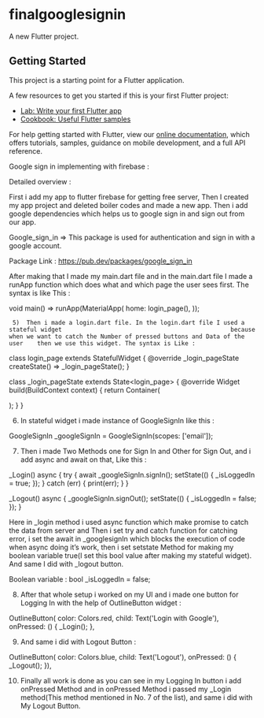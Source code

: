 # finalgooglesignin

A new Flutter project.

## Getting Started

This project is a starting point for a Flutter application.

A few resources to get you started if this is your first Flutter project:

- [Lab: Write your first Flutter app](https://flutter.dev/docs/get-started/codelab)
- [Cookbook: Useful Flutter samples](https://flutter.dev/docs/cookbook)

For help getting started with Flutter, view our
[online documentation](https://flutter.dev/docs), which offers tutorials,
samples, guidance on mobile development, and a full API reference.

Google sign in implementing with firebase :

Detailed overview : 

First i add my app to flutter firebase for getting free server,
Then I created my app project and deleted boiler codes and made a new app.
Then i add google dependencies which helps us to google sign in and sign out from our app.

Google_sign_in => This package is used for authentication and sign in with a google account. 

Package Link : https://pub.dev/packages/google_sign_in

After making that I made my main.dart file and in the main.dart file I made a runApp function which does what and which page the user sees first. The syntax is like This : 

void main() => runApp(MaterialApp(
     home: login_page(),
   ));
     
     5)  Then i made a login.dart file. In the login.dart file I used a stateful widget                                                because when we want to catch the Number of pressed buttons and Data of the user    then we use this widget. The syntax is Like : 


class login_page extends StatefulWidget {
 @override
 _login_pageState createState() => _login_pageState();
}
 
class _login_pageState extends State<login_page> {
 @override
 Widget build(BuildContext context) {
   return Container(
    
   );
 }
}

6)  In stateful widget i made instance of GoogleSignIn like this :

GoogleSignIn _googleSignIn = GoogleSignIn(scopes: ['email']);

7)  Then i made Two Methods one for Sign In and Other for Sign Out, and i add async and await on that, Like this : 

 _Login() async {
   try {
     await _googleSignIn.signIn();
     setState(() {
       _isLoggedIn = true;
     });
   } catch (err) {
     print(err);
   }
 }
 
 _Logout() async {
   _googleSignIn.signOut();
   setState(() {
     _isLoggedIn = false;
   });
 }
 
 

Here in _login method i used async function which make promise to catch the data from server and Then i set try and catch function for catching error, i set the await in _googlesignIn which blocks the execution of code when async doing it’s work, then i set setstate Method for making my boolean variable true(I set this bool value after making my stateful widget). And same I did with _logout button.

Boolean variable : 
bool _isLoggedIn = false;


8) After that whole setup i worked on my UI and i made one button for Logging In with the help of OutlineButton widget :

OutlineButton(
                 color: Colors.red,
                 child: Text('Login with Google'),
                 onPressed: () {
                   _Login();
                 },

9) And same i did with Logout Button :

OutlineButton(
                 color: Colors.blue,
                 child: Text('Logout'),
                 onPressed: () {
                    _Logout();
                 }),

10) Finally all work is done as you can see in my Logging In button i add onPressed Method and in onPressed Method i passed my _Login method(This method mentioned in No. 7 of the list),  and same i did with My Logout Button.
